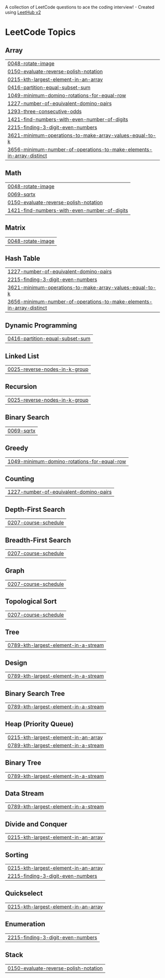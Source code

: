 A collection of LeetCode questions to ace the coding interview! - Created using [LeetHub v2](https://github.com/arunbhardwaj/LeetHub-2.0)
<!---LeetCode Topics Start-->
# LeetCode Topics
## Array
|  |
| ------- |
| [0048-rotate-image](https://github.com/ksharathkrishna/leetcode/tree/master/0048-rotate-image) |
| [0150-evaluate-reverse-polish-notation](https://github.com/ksharathkrishna/leetcode/tree/master/0150-evaluate-reverse-polish-notation) |
| [0215-kth-largest-element-in-an-array](https://github.com/ksharathkrishna/leetcode/tree/master/0215-kth-largest-element-in-an-array) |
| [0416-partition-equal-subset-sum](https://github.com/ksharathkrishna/leetcode/tree/master/0416-partition-equal-subset-sum) |
| [1049-minimum-domino-rotations-for-equal-row](https://github.com/ksharathkrishna/leetcode/tree/master/1049-minimum-domino-rotations-for-equal-row) |
| [1227-number-of-equivalent-domino-pairs](https://github.com/ksharathkrishna/leetcode/tree/master/1227-number-of-equivalent-domino-pairs) |
| [1293-three-consecutive-odds](https://github.com/ksharathkrishna/leetcode/tree/master/1293-three-consecutive-odds) |
| [1421-find-numbers-with-even-number-of-digits](https://github.com/ksharathkrishna/leetcode/tree/master/1421-find-numbers-with-even-number-of-digits) |
| [2215-finding-3-digit-even-numbers](https://github.com/ksharathkrishna/leetcode/tree/master/2215-finding-3-digit-even-numbers) |
| [3621-minimum-operations-to-make-array-values-equal-to-k](https://github.com/ksharathkrishna/leetcode/tree/master/3621-minimum-operations-to-make-array-values-equal-to-k) |
| [3656-minimum-number-of-operations-to-make-elements-in-array-distinct](https://github.com/ksharathkrishna/leetcode/tree/master/3656-minimum-number-of-operations-to-make-elements-in-array-distinct) |
## Math
|  |
| ------- |
| [0048-rotate-image](https://github.com/ksharathkrishna/leetcode/tree/master/0048-rotate-image) |
| [0069-sqrtx](https://github.com/ksharathkrishna/leetcode/tree/master/0069-sqrtx) |
| [0150-evaluate-reverse-polish-notation](https://github.com/ksharathkrishna/leetcode/tree/master/0150-evaluate-reverse-polish-notation) |
| [1421-find-numbers-with-even-number-of-digits](https://github.com/ksharathkrishna/leetcode/tree/master/1421-find-numbers-with-even-number-of-digits) |
## Matrix
|  |
| ------- |
| [0048-rotate-image](https://github.com/ksharathkrishna/leetcode/tree/master/0048-rotate-image) |
## Hash Table
|  |
| ------- |
| [1227-number-of-equivalent-domino-pairs](https://github.com/ksharathkrishna/leetcode/tree/master/1227-number-of-equivalent-domino-pairs) |
| [2215-finding-3-digit-even-numbers](https://github.com/ksharathkrishna/leetcode/tree/master/2215-finding-3-digit-even-numbers) |
| [3621-minimum-operations-to-make-array-values-equal-to-k](https://github.com/ksharathkrishna/leetcode/tree/master/3621-minimum-operations-to-make-array-values-equal-to-k) |
| [3656-minimum-number-of-operations-to-make-elements-in-array-distinct](https://github.com/ksharathkrishna/leetcode/tree/master/3656-minimum-number-of-operations-to-make-elements-in-array-distinct) |
## Dynamic Programming
|  |
| ------- |
| [0416-partition-equal-subset-sum](https://github.com/ksharathkrishna/leetcode/tree/master/0416-partition-equal-subset-sum) |
## Linked List
|  |
| ------- |
| [0025-reverse-nodes-in-k-group](https://github.com/ksharathkrishna/leetcode/tree/master/0025-reverse-nodes-in-k-group) |
## Recursion
|  |
| ------- |
| [0025-reverse-nodes-in-k-group](https://github.com/ksharathkrishna/leetcode/tree/master/0025-reverse-nodes-in-k-group) |
## Binary Search
|  |
| ------- |
| [0069-sqrtx](https://github.com/ksharathkrishna/leetcode/tree/master/0069-sqrtx) |
## Greedy
|  |
| ------- |
| [1049-minimum-domino-rotations-for-equal-row](https://github.com/ksharathkrishna/leetcode/tree/master/1049-minimum-domino-rotations-for-equal-row) |
## Counting
|  |
| ------- |
| [1227-number-of-equivalent-domino-pairs](https://github.com/ksharathkrishna/leetcode/tree/master/1227-number-of-equivalent-domino-pairs) |
## Depth-First Search
|  |
| ------- |
| [0207-course-schedule](https://github.com/ksharathkrishna/leetcode/tree/master/0207-course-schedule) |
## Breadth-First Search
|  |
| ------- |
| [0207-course-schedule](https://github.com/ksharathkrishna/leetcode/tree/master/0207-course-schedule) |
## Graph
|  |
| ------- |
| [0207-course-schedule](https://github.com/ksharathkrishna/leetcode/tree/master/0207-course-schedule) |
## Topological Sort
|  |
| ------- |
| [0207-course-schedule](https://github.com/ksharathkrishna/leetcode/tree/master/0207-course-schedule) |
## Tree
|  |
| ------- |
| [0789-kth-largest-element-in-a-stream](https://github.com/ksharathkrishna/leetcode/tree/master/0789-kth-largest-element-in-a-stream) |
## Design
|  |
| ------- |
| [0789-kth-largest-element-in-a-stream](https://github.com/ksharathkrishna/leetcode/tree/master/0789-kth-largest-element-in-a-stream) |
## Binary Search Tree
|  |
| ------- |
| [0789-kth-largest-element-in-a-stream](https://github.com/ksharathkrishna/leetcode/tree/master/0789-kth-largest-element-in-a-stream) |
## Heap (Priority Queue)
|  |
| ------- |
| [0215-kth-largest-element-in-an-array](https://github.com/ksharathkrishna/leetcode/tree/master/0215-kth-largest-element-in-an-array) |
| [0789-kth-largest-element-in-a-stream](https://github.com/ksharathkrishna/leetcode/tree/master/0789-kth-largest-element-in-a-stream) |
## Binary Tree
|  |
| ------- |
| [0789-kth-largest-element-in-a-stream](https://github.com/ksharathkrishna/leetcode/tree/master/0789-kth-largest-element-in-a-stream) |
## Data Stream
|  |
| ------- |
| [0789-kth-largest-element-in-a-stream](https://github.com/ksharathkrishna/leetcode/tree/master/0789-kth-largest-element-in-a-stream) |
## Divide and Conquer
|  |
| ------- |
| [0215-kth-largest-element-in-an-array](https://github.com/ksharathkrishna/leetcode/tree/master/0215-kth-largest-element-in-an-array) |
## Sorting
|  |
| ------- |
| [0215-kth-largest-element-in-an-array](https://github.com/ksharathkrishna/leetcode/tree/master/0215-kth-largest-element-in-an-array) |
| [2215-finding-3-digit-even-numbers](https://github.com/ksharathkrishna/leetcode/tree/master/2215-finding-3-digit-even-numbers) |
## Quickselect
|  |
| ------- |
| [0215-kth-largest-element-in-an-array](https://github.com/ksharathkrishna/leetcode/tree/master/0215-kth-largest-element-in-an-array) |
## Enumeration
|  |
| ------- |
| [2215-finding-3-digit-even-numbers](https://github.com/ksharathkrishna/leetcode/tree/master/2215-finding-3-digit-even-numbers) |
## Stack
|  |
| ------- |
| [0150-evaluate-reverse-polish-notation](https://github.com/ksharathkrishna/leetcode/tree/master/0150-evaluate-reverse-polish-notation) |
<!---LeetCode Topics End-->